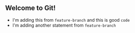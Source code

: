 ## Welcome to Git!

- I'm adding this from `feature-branch` and this is good `code`
- I'm adding another statement from `feature-branch`